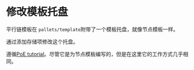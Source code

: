 # 修改模板托盘

平行链模板在 `pallets/template`附带了一个模板托盘，就像节点模板一样。

通过添加存储项修改这个托盘。

遵循[PoE tutorial](https://substrate.dev/docs/en/tutorials/build-a-dapp/)。尽管它是为节点模板编写的，但是在这里它的工作方式几乎相同。

